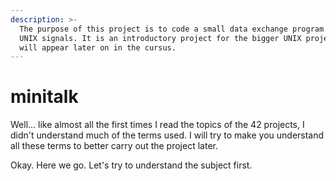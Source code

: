 ```yaml
---
description: >-
  The purpose of this project is to code a small data exchange program using
  UNIX signals. It is an introductory project for the bigger UNIX projects that
  will appear later on in the cursus.
---
```


# minitalk

Well... like almost all the first times I read the topics of the 42 projects, I didn't understand much of the terms used. I will try to make you understand all these terms to better carry out the project later.&#x20;

Okay. Here we go. Let's try to understand the subject first.
